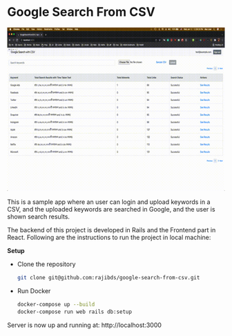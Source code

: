 # Google Search From CSV

![Demo](screenshot/workflow.gif)

This is a sample app where an user can login and upload keywords in a CSV, and the uploaded keywords are searched in Google, and the user is shown search results.

The backend of this project is developed in Rails and the Frontend part in React. Following are the instructions to run the project in local machine:

**Setup**

- Clone the repository

  ```bash
  git clone git@github.com:rajibds/google-search-from-csv.git
  ```

- Run Docker

  ```bash
  docker-compose up --build
  docker-compose run web rails db:setup
  ```

Server is now up and running at: http://localhost:3000
